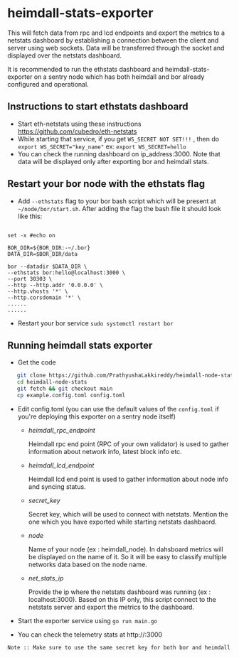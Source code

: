 # heimdall-stats-exporter
This will fetch data from rpc and lcd endpoints and export the metrics to a netstats dashboard by establishing a connection between the client and server using web sockets. Data will be transferred through the socket and displayed over the netstats dashboard. 

It is recommended to run the ethstats dashboard and heimdall-stats-exporter on a sentry node which has both heimdall and bor already configured and operational. 

## Instructions to start ethstats dashboard

 - Start eth-netstats using these instructions https://github.com/cubedro/eth-netstats 
 - While starting that service, if you get `WS_SECRET NOT SET!!!` , then do `export WS_SECRET="key_name"` ex: `export WS_SECRET=hello`
 - You can check the running dashboard on ip_address:3000. Note that data will be displayed only after exporting bor and heimdall stats.
 

## Restart your bor node with the ethstats flag

  
   - Add `--ethstats` flag to your bor bash script which will be present at `~/node/bor/start.sh`. After adding the flag the bash file it should look like this:
   ```#!/usr/bin/env sh

set -x #echo on

BOR_DIR=${BOR_DIR:-~/.bor}
DATA_DIR=$BOR_DIR/data

bor --datadir $DATA_DIR \
  --ethstats bor:hello@localhost:3000 \
  --port 30303 \
  --http --http.addr '0.0.0.0' \
  --http.vhosts '*' \
  --http.corsdomain '*' \
  ......
  ......
```
   - Restart your bor service `sudo systemctl restart bor`

 
 

## Running heimdall stats exporter

 - Get the code
 ``` bash
    git clone https://github.com/PrathyushaLakkireddy/heimdall-node-stats.git
    cd heimdall-node-stats
    git fetch && git checkout main
    cp example.config.toml config.toml
 ```


 - Edit config.toml (you can use the default values of the `config.toml` if you're deploying this exporter on a sentry node itself)
   
   - *heimdall_rpc_endpoint*
        
        Heimdall rpc end point (RPC of your own validator) is used to gather information about network info, latest block info etc.

   - *heimdall_lcd_endpoint*

        Heimdall lcd end point is used to gather information about node info and syncing status.

   - *secret_key*

      Secret key, which will be used to connect with netstats. Mention the one which you have exported while starting netstats dashbaord.

   - *node*

      Name of your node (ex : heimdall_node). In dahsboard metrics will be displayed on the name of it. So it will be easy to classify multiple networks data based on the node name.

   - *net_stats_ip*

      Provide the ip where the netstats dashboard was running (ex : localhost:3000). Based on this IP only, this script connect to the netstats server and export the metrics to the dashboard.

 - Start the exporter service using `go run main.go`
- You can check the telemetry stats at http://<server-ip>:3000 

```bash 
Note :: Make sure to use the same secret key for both bor and heimdall .
```

